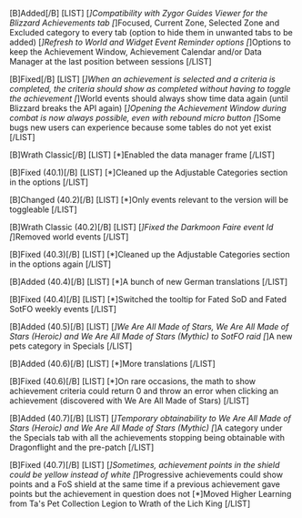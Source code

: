 [B]Added[/B]
[LIST]
[*]Compatibility with Zygor Guides Viewer for the Blizzard Achievements tab
[*]Focused, Current Zone, Selected Zone and Excluded category to every tab (option to hide them in unwanted tabs to be added)
[*]Refresh to World and Widget Event Reminder options
[*]Options to keep the Achievement Window, Achievement Calendar and/or Data Manager at the last position between sessions
[/LIST]

[B]Fixed[/B]
[LIST]
[*]When an achievement is selected and a criteria is completed, the criteria should show as completed without having to toggle the achievement
[*]World events should always show time data again (until Blizzard breaks the API again)
[*]Opening the Achievement Window during combat is now always possible, even with rebound micro button
[*]Some bugs new users can experience because some tables do not yet exist
[/LIST]

[B]Wrath Classic[/B]
[LIST]
[*]Enabled the data manager frame
[/LIST]

[B]Fixed (40.1)[/B]
[LIST]
[*]Cleaned up the Adjustable Categories section in the options
[/LIST]

[B]Changed (40.2)[/B]
[LIST]
[*]Only events relevant to the version will be toggleable
[/LIST]

[B]Wrath Classic (40.2)[/B]
[LIST]
[*]Fixed the Darkmoon Faire event Id
[*]Removed world events
[/LIST]

[B]Fixed (40.3)[/B]
[LIST]
[*]Cleaned up the Adjustable Categories section in the options again
[/LIST]

[B]Added (40.4)[/B]
[LIST]
[*]A bunch of new German translations
[/LIST]

[B]Fixed (40.4)[/B]
[LIST]
[*]Switched the tooltip for Fated SoD and Fated SotFO weekly events
[/LIST]

[B]Added (40.5)[/B]
[LIST]
[*]We Are All Made of Stars, We Are All Made of Stars (Heroic) and We Are All Made of Stars (Mythic) to SotFO raid
[*]A new pets category in Specials
[/LIST]

[B]Added (40.6)[/B]
[LIST]
[*]More translations
[/LIST]

[B]Fixed (40.6)[/B]
[LIST]
[*]On rare occasions, the math to show achievement criteria could return 0 and throw an error when clicking an achievement (discovered with We Are All Made of Stars)
[/LIST]

[B]Added (40.7)[/B]
[LIST]
[*]Temporary obtainability to We Are All Made of Stars (Heroic) and We Are All Made of Stars (Mythic)
[*]A category under the Specials tab with all the achievements stopping being obtainable with Dragonflight and the pre-patch
[/LIST]

[B]Fixed (40.7)[/B]
[LIST]
[*]Sometimes, achievement points in the shield could be yellow instead of white
[*]Progressive achievements could show points and a FoS shield at the same time if a previous achievement gave points but the achievement in question does not
[*]Moved Higher Learning from Ta's Pet Collection Legion to Wrath of the Lich King
[/LIST]
